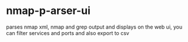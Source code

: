 # nmap-p-arser-ui
parses nmap xml, nmap and grep output and displays on the web ui, you can filter services and ports and also export to csv
